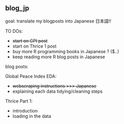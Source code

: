 ## blog_jp
goal: translate my blogposts into Japanese 日本語!!

TO DOs:
- ~~start on GPI post~~
- start on Thrice 1 post
- buy more R programming books in Japanese ? ($..)
- keep reading more R blog posts in Japanese


blog posts:

Global Peace Index EDA: 
- ~~webscraping instructions >>> Japanese~~
- explaining each data tidying/cleaning steps


Thrice Part 1:
- introduction
- loading in the data
